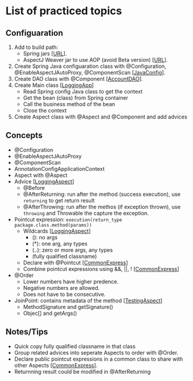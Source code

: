 # List of practiced topics

## Configuaration
1. Add to build path:
   - Spring jars 
[[URL]()].
   - AspectJ Weaver jar to use AOP (avoid Beta version)
[[URL](https://mvnrepository.com/artifact/org.aspectj/aspectjweaver)].
2. Create Spring Java configuaration class with @Configuration, @EnableAspectJAutoProxy, @ComponentScan 
[[JavaConfig]()].
3. Create DAO class with @Component 
[[AccountDAO]()].
4. Create Main class 
[[LoggingApp]()]
   - Read Spring config Java class to get the context
   - Get the bean (class) from Spring container
   - Call the business method of the bean
   - Close the context
5. Create Aspect class with @Aspect and @Component and add advices

## Concepts
- @Configuration 
- @EnableAspectJAutoProxy 
- @ComponentScan 
- AnnotationConfigApplicationContext
- Aspect with @Aspect 
- Advice 
[[LoggingAspect]()]
  - @Before
  - @AfterReturning: run after the method (success execution), use ```returning``` to get return result 
  - @AfterThrowing: run after the methos (if exception thrown), use ``throwing`` and Throwable the capture the exception.
- Pointcut expression: ```execution(return_type package.class.method(params))```
  - Wildcards
[[LoggingAspect]()]
	- (): no args
    - (*): one arg, any types
    - (..): zero or more args, any types
    - (fully qualified classname)
  - Declare with @Pointcut 
[[CommonExpress]()]
  - Combine pointcut expressions using &&, ||, !
[[CommonExpress]()]
- @Order 
  - Lower numbers have higher predence.
  - Negative numbers are allowed.
  - Does not have to be consecutive.
- JoinPoint: contains metadata of the method
[[TestingAspect]()]
  - MethodSignature and getSignature()
  - Objec[] and getArgs()

## Notes/Tips
- Quick copy fully qualified classname in that class
- Group related advices into seperate Aspects to order with @Order.
- Declare public pointcut expressions in a common class to share with other Aspects 
[[CommonExpress]()].
- Returnning result could be modified in @AfterReturning